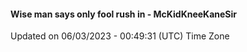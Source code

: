 #### Wise man says only fool rush in - McKidKneeKaneSir
Updated on 06/03/2023 - 00:49:31 (UTC) Time Zone
